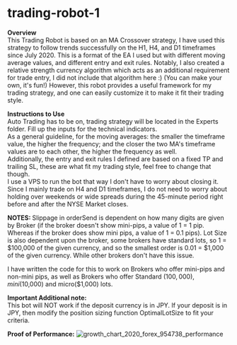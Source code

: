 # trading-robot-1

<b>Overview</b>
</br>
This Trading Robot is based on an MA Crossover strategy, I have used this strategy to follow trends successfully on the H1, H4, and D1 timeframes 
since July 2020. This is a format of the EA I used but with different moving average values, and different entry and exit rules. Notably, I also created a relative strength currency algorithm which acts as an additional requirement for trade entry, I did not include that algorithm here :) (You can make your own, it's fun!)
However, this robot provides a useful framework for my trading strategy, and one can easily customize it to make it fit their trading style.


<b>Instructions to Use</b>
<br>
Auto Trading has to be on, trading strategy will be located in the Experts folder. Fill up the inputs for the technical indicators. 
<br>
As a general guideline, for the moving averages: the smaller the timeframe value, the higher the frequency; and the closer the two MA's timeframe values are to each other, 
the higher the frequency as well.
<br>
Additionally, the entry and exit rules I defined are based on a fixed TP  and trailing SL, these are what fit my trading style, feel free to change that though. 
<br>
I use a VPS to run the bot that way I don't have to worry about closing it. Since I mainly trade on H4 and D1 timeframes, I do not need to worry
about holding over weekends or wide spreads during the 45-minute period right before and after the NYSE Market closes.


<b>NOTES: </b> 
   Slippage in orderSend is dependent on how many digits are given by Broker (if the broker doesn't show mini-pips, a value of 1 = 1 pip. 
   Whereas if the broker does show mini pips, a value of 1 = 0.1 pips).
   Lot Size is also dependent upon the broker, some brokers have standard lots, so 1 = $100,000 
   of the given currency, and so the smallest order is 0.01 = $1,000 of the given currency. While other brokers don't have this issue. 
   
   I have written the code for this to work on Brokers who offer mini-pips and non-mini pips, as well as Brokers who offer Standard ($100,000)
   ,mini ($10,000) and micro($1,000) lots.
      
<b>Important Additional note:</b>
<br>
This bot will NOT work if the deposit currency is in JPY. If your deposit is in JPY, then modify the position sizing function OptimalLotSize
to fit your criteria.

**Proof of Performance:**
![growth_chart_2020_forex_954738_performance](https://user-images.githubusercontent.com/75463789/126431225-38122600-433d-4a48-92a2-1fd34713e00a.JPG)
